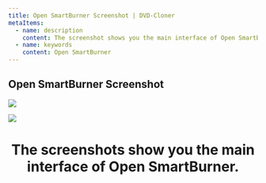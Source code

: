 ```yaml
---
title: Open SmartBurner Screenshot | DVD-Cloner
metaItems:
  - name: description
    content: The screenshot shows you the main interface of Open SmartBurner.
  - name: keywords
    content: Open SmartBurner  
---
```


## Open SmartBurner Screenshot

![]({imageUrl}os_screenshot_0.png)

![]({imageUrl}os_screenshot1.png)

# <center> The screenshots show you the main interface of Open SmartBurner.

